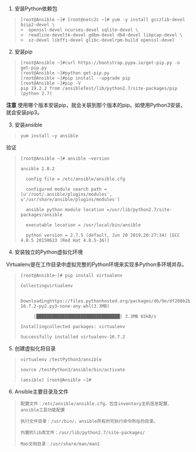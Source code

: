 1. 安装Python依赖包
>```
>[root@Ansible ~]# [root@netc2c ~]# yum -y install gcczlib-devel bzip2-devel \
> >  openssl-devel ncurses-devel sqlite-devel \
> >  readline-develtk-devel gdbm-devel db4-devel libpcap-devel \
> >  xz-devel libffi-devel glibc-develrpm-build openssl-devel
>```

2. 安装pip
>```
> [root@Ansible ~]#curl https://bootstrap.pypa.io/get-pip.py -o get-pip.py
> [root@Ansible ~]#python get-pip.py
> [root@Ansible ~]#pip install --upgrade pip
> [root@Ansible ~]#pip -V
> pip 19.2.2 from /ansibleTest/lib/python2.7/site-packages/pip (python 2.7)
**注意** 使用哪个版本安装pip，就会关联到那个版本的pip。如使用Python3安装，就会安装pip3。


3. 安装ansible
>```
>yum install –y ansible
验证
>```
> [root@Ansible ~]# ansible –version
> 
> ansible 2.8.2
> 
>   config file = /etc/ansible/ansible.cfg
> 
>   configured module search path =[u'/root/.ansible/plugins/modules', u'/usr/share/ansible/plugins/modules']
> 
>   ansible python module location =/usr/lib/python2.7/site-packages/ansible
> 
>   executable location = /usr/local/bin/ansible
> 
>   python version = 2.7.5 (default, Jun 20 2019,20:27:34) [GCC 4.8.5 20150623 (Red Hat 4.8.5-36)]
> 
 

4. 安装独立的Python虚拟化环境

Virtualenv是在工作目录中虚拟完整的Python环境来实现多Python多环境并存。
>```
> [root@Ansible~]# pip install virtualenv
> 
> Collectingvirtualenv
> 
>   Downloadinghttps://files.pythonhosted.org/packages/db/9e/df208b2baad146fe3fbe750eacadd6e49bcf2f2c3c1117b7192a7b28aec4/virtualenv-16.7.2-py2.py3-none-any.whl(3.3MB)
> 
>      |████████████████████████████████| 3.3MB 65kB/s
> 
> Installingcollected packages: virtualenv
> 
> Successfully installed virtualenv-16.7.2

 

5. 创建虚拟化将目录
>```
> virtualenv /testPython3/ansible
> 
> source /testPython3/ansible/bin/activate
> 
> (ansible) [root@Ansible ~]#
 

6. Ansible主要目录及文件
>```
> 配置文件：/etc/ansible/ansible.cfg，包含inventory主机信息配置、ansible工具功能配置
> 
> 执行文件目录：/usr/bin/，ansible所有的可执行命令所在的目录。
> 
> 内置的lib库文件：/usr/lib/python2.7/site-packages/
> 
> Man文档目录：/usr/share/man/man1